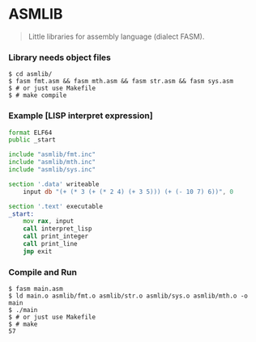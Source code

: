 # ASMLIB
> Little libraries for assembly language (dialect FASM).

### Library needs object files
```
$ cd asmlib/
$ fasm fmt.asm && fasm mth.asm && fasm str.asm && fasm sys.asm
$ # or just use Makefile
$ # make compile
```

### Example [LISP interpret expression]
```asm
format ELF64
public _start

include "asmlib/fmt.inc"
include "asmlib/mth.inc"
include "asmlib/sys.inc"

section '.data' writeable
	input db "(+ (* 3 (+ (* 2 4) (+ 3 5))) (+ (- 10 7) 6))", 0

section '.text' executable
_start:
	mov rax, input
	call interpret_lisp
	call print_integer
	call print_line
	jmp exit
```

### Compile and Run
```
$ fasm main.asm
$ ld main.o asmlib/fmt.o asmlib/str.o asmlib/sys.o asmlib/mth.o -o main
$ ./main
$ # or just use Makefile
$ # make
57
```
